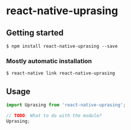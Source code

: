 # react-native-uprasing

## Getting started

`$ npm install react-native-uprasing --save`

### Mostly automatic installation

`$ react-native link react-native-uprasing`

## Usage
```javascript
import Uprasing from 'react-native-uprasing';

// TODO: What to do with the module?
Uprasing;
```
